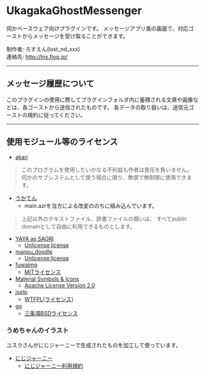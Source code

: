 # UkagakaGhostMessenger
伺かベースウェア向けプラグインです。
メッセージアプリ風の画面で、対応ゴーストからメッセージを受け取ることができます。

制作者: ろすえん(lost_nd_xxx)\
連絡先: http://lnx.flop.jp/

------------------------
## メッセージ履歴について
このプラグインの使用に際してプラグインフォルダ内に蓄積される文章や画像などは、各ゴーストから送信されたものです。
各データの取り扱いは、送信元ゴーストの規約に従ってください。

------------------------
## 使用モジュール等のライセンス
* [akari](http://le.silk.to/akari.php)
> このプログラムを使用したいかなる不利益も作者は責任を負いません。
> 伺かのサブシステムとして使う場合に限り、無償で無制限に使用できます。
* [うかてん](https://github.com/nikolat/ukaten)
  * main.azrを当方による改変ののちに組み込んでいます。
> 上記以外のテキストファイル、辞書ファイルの類いは、
> すべてpublic domainとして自由に利用できるものとします。
* [YAYA as SAORI](https://github.com/YAYA-shiori/yaya-as-saori)
  * [Unlicense license](https://github.com/YAYA-shiori/yaya-as-saori/blob/main/LICENSE)
* [manpu_doodle](https://github.com/lost-nd-xxx/manpu_doodle)
  * [Unlicense license](https://github.com/lost-nd-xxx/manpu_doodle/blob/main/LICENSE)
* [fuwaimg](https://do.gt-gt.org/product/fuwaimg/)
  * [MITライセンス](https://licenses.opensource.jp/MIT/MIT.html)
* [Material Symbols & Icons](https://fonts.google.com/icons)
  * [Apache License Version 2.0](https://www.apache.org/licenses/LICENSE-2.0.html)
* [jsstp](https://github.com/ukatech/jsstp-lib)
  * [WTFPL(ライセンス)](https://github.com/ukatech/jsstp-lib/blob/master/LICENSE)
* [go](https://go.dev/)
  * [三条項BSDライセンス](https://go.dev/LICENSE)

### うめちゃんのイラスト
ユスラさんがにじジャーニーで生成されたものを加工して使っています。
* [にじジャーニー](https://nijijourney.com/ja/)
  * [にじジャーニー利用規約](https://docs.midjourney.com/docs/terms-of-service)
